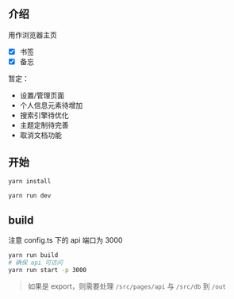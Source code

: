 ## 介绍

用作浏览器主页

- [x] 书签
- [x] 备忘

暂定：

- 设置/管理页面
- 个人信息元素待增加
- 搜索引擎待优化
- 主题定制待完善
- 取消文档功能

## 开始

```sh
yarn install

yarn run dev
```

## build

注意 config.ts 下的 api 端口为 3000

```sh
yarn run build
# 确保 api 可访问
yarn run start -p 3000
```

> 如果是 export，则需要处理 `/src/pages/api` 与 `/src/db` 到 `/out`
